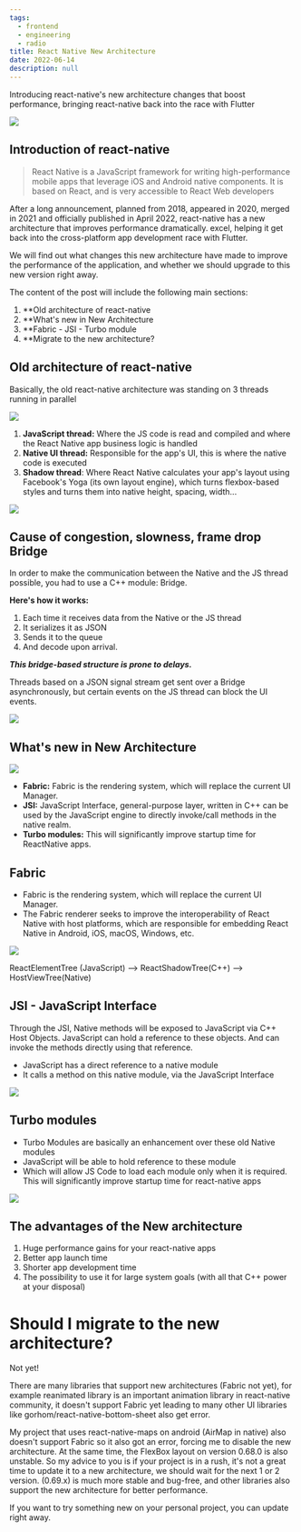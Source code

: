 ```yaml
---
tags: 
  - frontend
  - engineering
  - radio
title: React Native New Architecture
date: 2022-06-14
description: null
---
```


Introducing react-native's new architecture changes that boost performance, bringing react-native back into the race with Flutter

![](assets/react-native-new-architecture_ca02c7ac30b22ad423bf3285f8cdaa16_md5.webp)

## Introduction of react-native
>
> React Native is a JavaScript framework for writing high-performance mobile apps that leverage iOS and Android native components. It is based on React, and is very accessible to React Web developers

After a long announcement, planned from 2018, appeared in 2020, merged in 2021 and officially published in April 2022, react-native has a new architecture that improves performance dramatically. excel, helping it get back into the cross-platform app development race with Flutter.

We will find out what changes this new architecture have made to improve the performance of the application, and whether we should upgrade to this new version right away.

The content of the post will include the following main sections:

1. **Old architecture of react-native
1. **What's new in New Architecture
1. **Fabric - JSI - Turbo module  
1. **Migrate to the new architecture?

## Old architecture of react-native

Basically, the old react-native architecture was standing on 3 threads running in parallel

![](assets/react-native-new-architecture_be56fa7f4ae19c9284e37e61706d1133_md5.webp)

1. **JavaScript thread:** Where the JS code is read and compiled and where the React Native app business logic is handled
2. **Native UI thread:** Responsible for the app's UI, this is where the native code is executed
3. **Shadow thread**: Where React Native calculates your app's layout using Facebook's Yoga (its own layout engine), which turns flexbox-based styles and turns them into native height, spacing, width...

![](assets/react-native-new-architecture_00906c2cfe7b99ad8994125f2dad50e8_md5.webp)

## Cause of congestion, slowness, frame drop Bridge  

In order to make the communication between the Native and the JS thread possible, you had to use a C++ module: Bridge.

**Here's how it works:**

1. Each time it receives data from the Native or the JS thread
2. It serializes it as JSON
3. Sends it to the queue
4. And decode upon arrival.

***This bridge-based structure is prone to delays.***

Threads based on a JSON signal stream get sent over a Bridge asynchronously, but certain events on the JS thread can block the UI events.

![](assets/react-native-new-architecture_044af91a93a00b09540b03b991e4e32a_md5.webp)

## What's new in New Architecture

![](assets/react-native-new-architecture_fb23cab260bd0ec3a95ac7d6a69c461a_md5.webp)

* **Fabric:** Fabric is the rendering system, which will replace the current UI Manager.
* **JSI:** JavaScript Interface, general-purpose layer, written in C++ can be used by the JavaScript engine to directly invoke/call methods in the native realm.
* **Turbo modules:** This will significantly improve startup time for ReactNative apps.

## Fabric

* Fabric is the rendering system, which will replace the current UI Manager.
* The Fabric renderer seeks to improve the interoperability of React Native with host platforms, which are responsible for embedding React Native in Android, iOS, macOS, Windows, etc.

![](assets/react-native-new-architecture_08f9602cedbc58744cf72fc3580bf068_md5.webp)

ReactElementTree (JavaScript) --> ReactShadowTree(C++) --> HostViewTree(Native)

## JSI - JavaScript Interface

Through the JSI, Native methods will be exposed to JavaScript via C++ Host Objects. JavaScript can hold a reference to these objects. And can invoke the methods directly using that reference.

* JavaScript has a direct reference to a native module
* It calls a method on this native module, via the JavaScript Interface

![](assets/react-native-new-architecture_1066bb62cbc4d9beda7e03d43006c669_md5.webp)

## Turbo modules

* Turbo Modules are basically an enhancement over these old Native modules
* JavaScript will be able to hold reference to these module
* Which will allow JS Code to load each module only when it is required. This will significantly improve startup time for react-native apps

![](assets/react-native-new-architecture_193938237761968661a5f11f23670f3d_md5.webp)

## The advantages of the New architecture

1. Huge performance gains for your react-native apps
1. Better app launch time
1. Shorter app development time
1. The possibility to use it for large system goals (with all that C++ power at your disposal)

# Should I migrate to the new architecture?

Not yet!

There are many libraries that support new architectures (Fabric not yet), for example reanimated library is an important animation library in react-native community, it doesn't support Fabric yet leading to many other UI libraries like gorhom/react-native-bottom-sheet also get error.

My project that uses react-native-maps on android (AirMap in native) also doesn't support Fabric so it also got an error, forcing me to disable the new architecture. At the same time, the FlexBox layout on version 0.68.0 is also unstable. So my advice to you is if your project is in a rush, it's not a great time to update it to a new architecture, we should wait for the next 1 or 2 version. (0.69.x) is much more stable and bug-free, and other libraries also support the new architecture for better performance.

If you want to try something new on your personal project, you can update right away.

